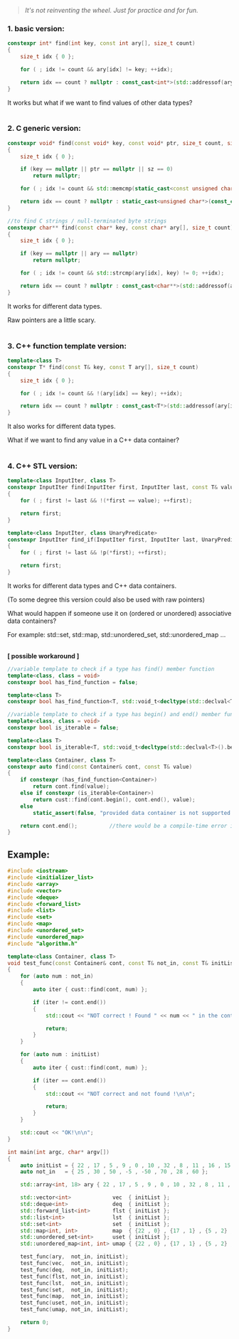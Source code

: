 > *It's not reinventing the wheel. Just for practice and for fun.*

### 1. basic version:

```C++
constexpr int* find(int key, const int ary[], size_t count)
{
	size_t idx { 0 };

	for ( ; idx != count && ary[idx] != key; ++idx);

	return idx == count ? nullptr : const_cast<int*>(std::addressof(ary[idx]));
}
```

It works but what if we want to find values of other data types?<br><br>

### 2. C generic version:

```C++
constexpr void* find(const void* key, const void* ptr, size_t count, size_t sz)
{
	size_t idx { 0 };

	if (key == nullptr || ptr == nullptr || sz == 0)
		return nullptr;

	for ( ; idx != count && std::memcmp(static_cast<const unsigned char*>(ptr) + idx * sz, key, sz) != 0; ++idx);

	return idx == count ? nullptr : static_cast<unsigned char*>(const_cast<void*>(ptr)) + idx * sz;
}

//to find C strings / null-terminated byte strings
constexpr char** find(const char* key, const char* ary[], size_t count)
{
	size_t idx { 0 };

	if (key == nullptr || ary == nullptr)
		return nullptr;

	for ( ; idx != count && std::strcmp(ary[idx], key) != 0; ++idx);

	return idx == count ? nullptr : const_cast<char**>(std::addressof(ary[idx]));
}
```

It works for different data types. 

Raw pointers are a little scary.<br><br>

### 3. C++ function template version:

```C++
template<class T>
constexpr T* find(const T& key, const T ary[], size_t count)
{
	size_t idx { 0 };

	for ( ; idx != count && !(ary[idx] == key); ++idx);

	return idx == count ? nullptr : const_cast<T*>(std::addressof(ary[idx]));
}
```

It also works for different data types. 

What if we want to find any value in a C++ data container?<br><br>

### 4. C++ STL version:

```C++
template<class InputIter, class T>
constexpr InputIter find(InputIter first, InputIter last, const T& value)
{
	for ( ; first != last && !(*first == value); ++first);

	return first;
}

template<class InputIter, class UnaryPredicate>
constexpr InputIter find_if(InputIter first, InputIter last, UnaryPredicate p)
{
	for ( ; first != last && !p(*first); ++first);

	return first;
}
```

It works for different data types and C++ data containers. 

(To some degree this version could also be used with raw pointers)

What would happen if someone use it on (ordered or unordered) associative data containers?

For example: std::set, std::map, std::unordered_set, std::unordered_map ...<br><br>

**[ possible workaround ]**

```C++
//variable template to check if a type has find() member function
template<class, class = void>
constexpr bool has_find_function = false;

template<class T>
constexpr bool has_find_function<T, std::void_t<decltype(std::declval<T>().find(T::key_type()))>> = true;

//variable template to check if a type has begin() and end() member functions
template<class, class = void>
constexpr bool is_iterable = false;

template<class T>
constexpr bool is_iterable<T, std::void_t<decltype(std::declval<T>().begin()), decltype(std::declval<T>().end())>> = true;

template<class Container, class T>
constexpr auto find(const Container& cont, const T& value)
{
	if constexpr (has_find_function<Container>)
		return cont.find(value);
	else if constexpr (is_iterable<Container>)
		return cust::find(cont.begin(), cont.end(), value);
	else
		static_assert(false, "provided data container is not supported by this find() function");

	return cont.end();			//there would be a compile-time error issued before here
}
```

## Example:

```C++
#include <iostream>
#include <initializer_list>
#include <array>
#include <vector>
#include <deque>
#include <forward_list>
#include <list>
#include <set>
#include <map>
#include <unordered_set>
#include <unordered_map>
#include "algorithm.h"

template<class Container, class T>
void test_func(const Container& cont, const T& not_in, const T& initList)
{
	for (auto num : not_in)
	{
		auto iter { cust::find(cont, num) };

		if (iter != cont.end())
		{
			std::cout << "NOT correct ! Found " << num << " in the container.\n\n";

			return;
		}
	}

	for (auto num : initList)
	{
		auto iter { cust::find(cont, num) };

		if (iter == cont.end())
		{
			std::cout << "NOT correct and not found !\n\n";

			return;
		}
	}

	std::cout << "OK!\n\n";
}

int main(int argc, char* argv[])
{
	auto initList = { 22 , 17 , 5 , 9 , 0 , 10 , 32 , 8 , 11 , 16 , 15 , 6 , 7 , 3 , 12 , 1 , 2 , -100 };
	auto not_in   = { 25 , 30 , 50 , -5 , -50 , 70 , 28 , 60 };

	std::array<int, 18> ary { 22 , 17 , 5 , 9 , 0 , 10 , 32 , 8 , 11 , 16 , 15 , 6 , 7 , 3 , 12 , 1 , 2 , -100 };

	std::vector<int>             vec  { initList };
	std::deque<int>              deq  { initList };
	std::forward_list<int>       flst { initList };
	std::list<int>               lst  { initList };
	std::set<int>                set  { initList };
	std::map<int, int>           map  { {22 , 0} , {17 , 1} , {5 , 2} , {9 , 3} , {0 , 4} , {10 , 5} , {32 , 6} , {8 , 7} , {11 , 8} , {16 , 9} , {15 , 10} , {6 , 11} , {7 , 12} , {3 , 13} , {12 , 14} , {1 , 15} , {2 , 16} , {-100 , 17} };
	std::unordered_set<int>      uset { initList };
	std::unordered_map<int, int> umap { {22 , 0} , {17 , 1} , {5 , 2} , {9 , 3} , {0 , 4} , {10 , 5} , {32 , 6} , {8 , 7} , {11 , 8} , {16 , 9} , {15 , 10} , {6 , 11} , {7 , 12} , {3 , 13} , {12 , 14} , {1 , 15} , {2 , 16} , {-100 , 17} };

	test_func(ary,  not_in, initList);
	test_func(vec,  not_in, initList);
	test_func(deq,  not_in, initList);
	test_func(flst, not_in, initList);
	test_func(lst,  not_in, initList);
	test_func(set,  not_in, initList);
	test_func(map,  not_in, initList);
	test_func(uset, not_in, initList);
	test_func(umap, not_in, initList);

	return 0;
}
```

